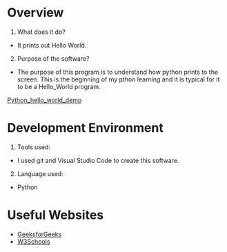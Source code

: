 # Overview


1. What does it do?
- It prints out Hello World.

2. Purpose of the software?
- The purpose of this program is to understand how python prints to the screen. This is the beginning of my pthon learning and it is typical for it to be a Hello_World program.

[Python_hello_world_demo](https://youtu.be/WGyFatoBgDc)

# Development Environment

1. Tools used:
 - I used git and Visual Studio Code to create this software.

2. Language used:
- Python

# Useful Websites

* [GeeksforGeeks](https://www.geeksforgeeks.org/python-3-basics/)
* [W3Schools](https://www.w3schools.com/python/)

